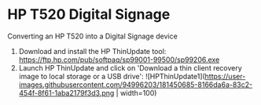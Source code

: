 # HP T520 Digital Signage
Converting an HP T520 into a Digital Signage device

1. Download and install the HP ThinUpdate tool: https://ftp.hp.com/pub/softpaq/sp99001-99500/sp99206.exe
2. Launch HP ThinUpdate and click on 'Download a thin client recovery image to local storage or a USB drive':
![HPThinUpdate1](https://user-images.githubusercontent.com/94996203/181450685-8166da6a-83c2-454f-8f61-1aba2179f3d3.png | width=100)
